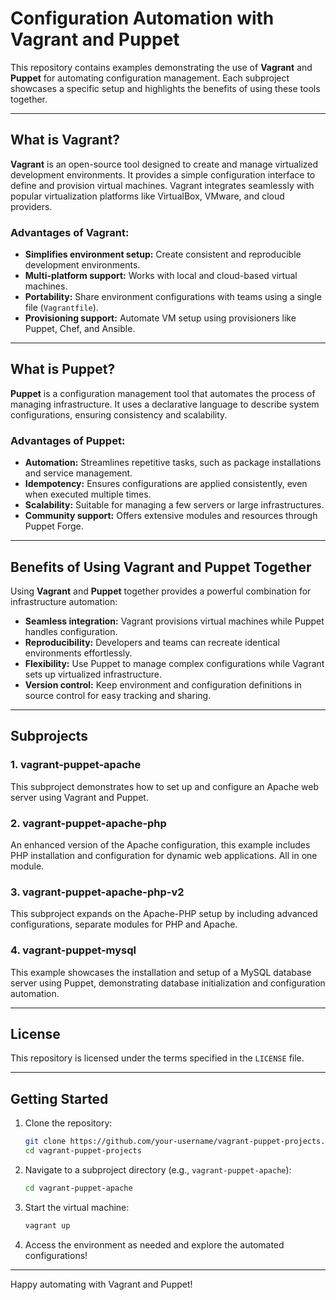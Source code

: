 
# Configuration Automation with Vagrant and Puppet

This repository contains examples demonstrating the use of **Vagrant** and **Puppet** for automating configuration management. Each subproject showcases a specific setup and highlights the benefits of using these tools together.

---

## What is Vagrant?

**Vagrant** is an open-source tool designed to create and manage virtualized development environments. It provides a simple configuration interface to define and provision virtual machines. Vagrant integrates seamlessly with popular virtualization platforms like VirtualBox, VMware, and cloud providers.

### Advantages of Vagrant:
- **Simplifies environment setup:** Create consistent and reproducible development environments.
- **Multi-platform support:** Works with local and cloud-based virtual machines.
- **Portability:** Share environment configurations with teams using a single file (`Vagrantfile`).
- **Provisioning support:** Automate VM setup using provisioners like Puppet, Chef, and Ansible.

---

## What is Puppet?

**Puppet** is a configuration management tool that automates the process of managing infrastructure. It uses a declarative language to describe system configurations, ensuring consistency and scalability.

### Advantages of Puppet:
- **Automation:** Streamlines repetitive tasks, such as package installations and service management.
- **Idempotency:** Ensures configurations are applied consistently, even when executed multiple times.
- **Scalability:** Suitable for managing a few servers or large infrastructures.
- **Community support:** Offers extensive modules and resources through Puppet Forge.

---

## Benefits of Using Vagrant and Puppet Together

Using **Vagrant** and **Puppet** together provides a powerful combination for infrastructure automation:
- **Seamless integration:** Vagrant provisions virtual machines while Puppet handles configuration.
- **Reproducibility:** Developers and teams can recreate identical environments effortlessly.
- **Flexibility:** Use Puppet to manage complex configurations while Vagrant sets up virtualized infrastructure.
- **Version control:** Keep environment and configuration definitions in source control for easy tracking and sharing.

---

## Subprojects

### 1. **vagrant-puppet-apache**
This subproject demonstrates how to set up and configure an Apache web server using Vagrant and Puppet.

### 2. **vagrant-puppet-apache-php**
An enhanced version of the Apache configuration, this example includes PHP installation and configuration for dynamic web applications. All in one module.

### 3. **vagrant-puppet-apache-php-v2**
This subproject expands on the Apache-PHP setup by including advanced configurations, separate modules for PHP and Apache.

### 4. **vagrant-puppet-mysql**
This example showcases the installation and setup of a MySQL database server using Puppet, demonstrating database initialization and configuration automation.

---

## License
This repository is licensed under the terms specified in the `LICENSE` file.

---

## Getting Started

1. Clone the repository:
   ```bash
   git clone https://github.com/your-username/vagrant-puppet-projects.git
   cd vagrant-puppet-projects
   ```

2. Navigate to a subproject directory (e.g., `vagrant-puppet-apache`):
   ```bash
   cd vagrant-puppet-apache
   ```

3. Start the virtual machine:
   ```bash
   vagrant up
   ```

4. Access the environment as needed and explore the automated configurations!

---

Happy automating with Vagrant and Puppet!
